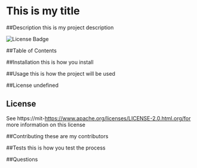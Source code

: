 # This is my title
  
  ##Description
  this is my project description

  ![License Badge](https://shields.io/badge/license-Apache-green)


  ##Table of Contents


  ##Installation
  this is how you install

  ##Usage
  this is how the project will be used

  ##License
  undefined
  ## License
See https://mit-https://www.apache.org/licenses/LICENSE-2.0.html.org/for more information on this license



  ##Contributing
  these are my contributors

  ##Tests
  this is how you test the process

  ##Questions


